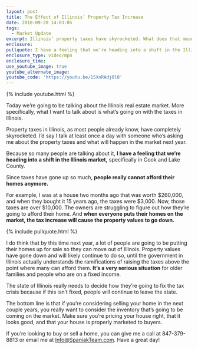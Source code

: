 ```yaml
---
layout: post
title: The Effect of Illinois’ Property Tax Increase
date: 2018-09-20 14:03:05
tags:
  - Market Update
excerpt: Illinois’ property taxes have skyrocketed. What does that mean for the market?
enclosure:
pullquote: I have a feeling that we’re heading into a shift in the Illinois market.
enclosure_type: video/mp4
enclosure_time:
use_youtube_image: true
youtube_alternate_image:
youtube_code: 'https://youtu.be/15XnRAdjOl8'
---
```


{% include youtube.html %}

Today we’re going to be talking about the Illinois real estate market. More specifically, what I want to talk about is what’s going on with the taxes in Illinois.

Property taxes in Illinois, as most people already know, have completely skyrocketed. I’d say I talk at least once a day with someone who’s asking me about the property taxes and what will happen in the market next year.

Because so many people are talking about it, **I have a feeling that we’re heading into a shift in the Illinois market,** specifically in Cook and Lake County.

Since taxes have gone up so much, **people really cannot afford their homes anymore.**

For example, I was at a house two months ago that was worth $260,000, and when they bought it 15 years ago, the taxes were $3,000. Now, those taxes are over $10,000. The owners are struggling to figure out how they’re going to afford their home. And **when everyone puts their homes on the market, the tax increase will cause the property values to go down.**

{% include pullquote.html %}

I do think that by this time next year, a lot of people are going to be putting their homes up for sale so they can move out of Illinois. Property values have gone down and will likely continue to do so, until the government in Illinois actually understands the ramifications of raising the taxes above the point where many can afford them. **It’s a very serious situation** for older families and people who are on a fixed income.

The state of Illinois really needs to decide how they’re going to fix the tax crisis because if this isn’t fixed, people will continue to leave the state.

The bottom line is that if you’re considering selling your home in the next couple years, you really want to consider the inventory that’s going to be coming on the market. Make sure you’re pricing your house right, that it looks good, and that your house is properly marketed to buyers.

If you’re looking to buy or sell a home, you can give me a call at 847-379-8813 or email me at Info@SpaniakTeam.com. Have a great day!